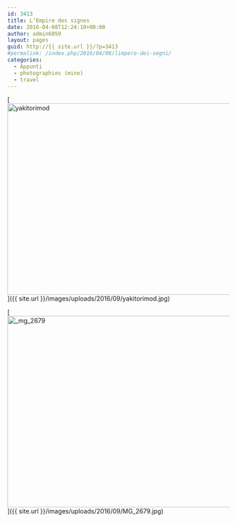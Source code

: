 ```yaml
---
id: 3413
title: L’Empire des signes
date: 2016-04-08T12:24:10+00:00
author: admin6059
layout: pages
guid: http://{{ site.url }}/?p=3413
#permalink: /index.php/2016/04/08/limpero-dei-segni/
categories:
  - Appunti
  - photographies (mine)
  - travel
---
```

[<img class="aligncenter wp-image-3414" src="{{ site.url }}/images/uploads/2016/09/yakitorimod.jpg" alt="yakitorimod" width="650" height="433" srcset="{{ site.url }}/images/uploads/2016/09/yakitorimod.jpg 750w, {{ site.url }}/images/uploads/2016/09/yakitorimod-300x200.jpg 300w, {{ site.url }}/images/uploads/2016/09/yakitorimod-330x220.jpg 330w" sizes="(max-width: 650px) 100vw, 650px" />]({{ site.url }}/images/uploads/2016/09/yakitorimod.jpg)

[<img class="aligncenter wp-image-3415 size-full" src="{{ site.url }}/images/uploads/2016/09/MG_2679.jpg" alt="_mg_2679" width="650" height="433" srcset="{{ site.url }}/images/uploads/2016/09/MG_2679.jpg 650w, {{ site.url }}/images/uploads/2016/09/MG_2679-300x200.jpg 300w, {{ site.url }}/images/uploads/2016/09/MG_2679-330x220.jpg 330w" sizes="(max-width: 650px) 100vw, 650px" />]({{ site.url }}/images/uploads/2016/09/MG_2679.jpg)